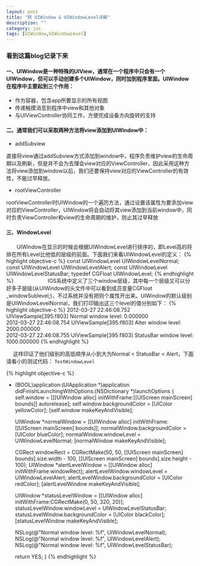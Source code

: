 ```yaml
---
layout: post
title: "转 UIWindow & UIWindowLevel详解"
description: ""
category: ios
tags: [UIWindow,UIWindowLevel]
---
```


### 看到这篇blog记录下来

#### 一、UIWindow是一种特殊的UIView，通常在一个程序中只会有一个UIWindow，但可以手动创建多个UIWindow，同时加到程序里面。UIWindow在程序中主要起到三个作用：
- 作为容器，包含app所要显示的所有视图
- 传递触摸消息到程序中view和其他对象
- 与UIViewController协同工作，方便完成设备方向旋转的支持
　　
#### 二、通常我们可以采取两种方法将view添加到UIWindow中：
- addSubview
    
直接将view通过addSubview方式添加到window中，程序负责维护view的生命周期以及刷新，但是并不会为去理会view对应的ViewController，因此采用这种方法将view添加到window以后，我们还要保持view对应的ViewController的有效性，不能过早释放。
　　
- rootViewController
    
rootViewController时UIWindow的一个遍历方法，通过设置该属性为要添加view对应的ViewController，UIWindow将会自动将其view添加到当前window中，同时负责ViewController和view的生命周期的维护，防止其过早释放
　　
#### 三、WindowLevel

　　UIWindow在显示的时候会根据UIWindowLevel进行排序的，即Level高的将排在所有Level比他低的层级的前面。下面我们来看UIWindowLevel的定义：
{% highlight objective-c %}
const UIWindowLevel UIWindowLevelNormal;
const UIWindowLevel UIWindowLevelAlert;
const UIWindowLevel UIWindowLevelStatusBar;
typedef CGFloat UIWindowLevel;
{% endhighlight %}
　　　　
　　IOS系统中定义了三个window层级，其中每一个层级又可以分好多子层级(从UIWindow的头文件中可以看到成员变量CGFloat _windowSublevel;)，不过系统并没有把则个属性开出来。UIWindow的默认级别是UIWindowLevelNormal，我们打印输出这三个level的值分别如下：
{% highlight objective-c %}
2012-03-27 22:46:08.752 UIViewSample[395:f803] Normal window level: 0.000000  
2012-03-27 22:46:08.754 UIViewSample[395:f803] Alter window level: 2000.000000  
2012-03-27 22:46:08.755 UIViewSample[395:f803] StatusBar window level: 1000.000000
{% endhighlight %}

  
　 这样印证了他们级别的高低顺序从小到大为Normal < StatusBar < Alert，下面请看小的测试代码：
`TestWindowLevel`

{% highlight objective-c %}
- (BOOL)application:(UIApplication *)application didFinishLaunchingWithOptions:(NSDictionary *)launchOptions
{
    self.window = [[[UIWindow alloc] initWithFrame:[[UIScreen mainScreen] bounds]] autorelease];
    self.window.backgroundColor = [UIColor yellowColor];
    [self.window makeKeyAndVisible];
    
    UIWindow *normalWindow = [[UIWindow alloc] initWithFrame:[[UIScreen mainScreen] bounds]];
    normalWindow.backgroundColor = [UIColor blueColor];
    normalWindow.windowLevel = UIWindowLevelNormal;
    [normalWindow makeKeyAndVisible];
    
    CGRect windowRect = CGRectMake(50, 
                                   50, 
                                   [[UIScreen mainScreen] bounds].size.width - 100, 
                                   [[UIScreen mainScreen] bounds].size.height - 100);
    UIWindow *alertLevelWindow = [[UIWindow alloc] initWithFrame:windowRect];
    alertLevelWindow.windowLevel = UIWindowLevelAlert;
    alertLevelWindow.backgroundColor = [UIColor redColor];
    [alertLevelWindow makeKeyAndVisible];
    
    UIWindow *statusLevelWindow = [[UIWindow alloc] initWithFrame:CGRectMake(0, 50, 320, 20)];
    statusLevelWindow.windowLevel = UIWindowLevelStatusBar;
    statusLevelWindow.backgroundColor = [UIColor blackColor];
    [statusLevelWindow makeKeyAndVisible];
    
    NSLog(@"Normal window level: %f", UIWindowLevelNormal);
    NSLog(@"Normal window level: %f", UIWindowLevelAlert);
    NSLog(@"Normal window level: %f", UIWindowLevelStatusBar);
    
    return YES;
}
{% endhighlight %}
